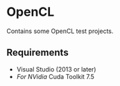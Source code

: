# OpenCL
Contains some OpenCL test projects. 

## Requirements
* Visual Studio (2013 or later)
* _For NVidia_ Cuda Toolkit 7.5